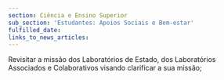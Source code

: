 ```yaml
---
section: Ciência e Ensino Superior
sub_section: 'Estudantes: Apoios Sociais e Bem-estar'
fulfilled_date:
links_to_news_articles:
---
```


Revisitar a missão dos Laboratórios de Estado, dos Laboratórios Associados e Colaborativos visando clarificar a sua missão;